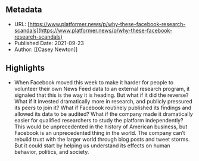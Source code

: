 ## Metadata
* URL: [https://www.platformer.news/p/why-these-facebook-research-scandals](https://www.platformer.news/p/why-these-facebook-research-scandals)
* Published Date: 2021-09-23
* Author: [[Casey Newton]]

## Highlights
* When Facebook moved this week to make it harder for people to volunteer their own News Feed data to an external research program, it signaled that this is the way it is heading. But what if it did the reverse? What if it invested dramatically more in research, and publicly pressured its peers to join it? What if Facebook routinely published its findings and allowed its data to be audited? What if the company made it dramatically easier for qualified researchers to study the platform independently? This would be unprecedented in the history of American business, but Facebook is an unprecedented thing in the world. The company can’t rebuild trust with the larger world through blog posts and tweet storms. But it could start by helping us understand its effects on human behavior, politics, and society.
